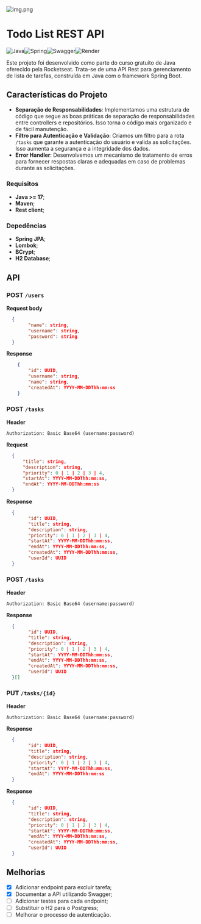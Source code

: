 ![img.png](header.png)

# Todo List REST API
![Java](https://img.shields.io/badge/java-%23ED8B00.svg?style=for-the-badge&logo=openjdk&logoColor=white)![Spring](https://img.shields.io/badge/spring-%236DB33F.svg?style=for-the-badge&logo=spring&logoColor=white)![Swagger](https://img.shields.io/badge/-Swagger-%23Clojure?style=for-the-badge&logo=swagger&logoColor=white)![Render](https://img.shields.io/badge/Render-%46E3B7.svg?style=for-the-badge&logo=render&logoColor=white)

Este projeto foi desenvolvido como parte do curso gratuito de Java oferecido pela Rocketseat. Trata-se de uma API Rest para gerenciamento de lista de tarefas, construída em Java com o framework Spring Boot.


## Características do Projeto
- **Separação de Responsabilidades**: Implementamos uma estrutura de código que segue as boas práticas de separação de responsabilidades entre controllers e repositórios. Isso torna o código mais organizado e de fácil manutenção.
- **Filtro para Autenticação e Validação**: Criamos um filtro para a rota `/tasks` que garante a autenticação do usuário e valida as solicitações. Isso aumenta a segurança e a integridade dos dados.
- **Error Handler**: Desenvolvemos um mecanismo de tratamento de erros para fornecer respostas claras e adequadas em caso de problemas durante as solicitações.

### Requisitos
- **Java >= 17**;
- **Maven**;
- **Rest client**;

### Depedências
- **Spring JPA**;
- **Lombok**;
- **BCrypt**;
- **H2 Database**;

## API

### POST ``/users``

**Request body**
```json
  {
        "name": string,
        "username": string,
        "password": string
  }
```

**Response**
```json
    {
        "id": UUID,
        "username": string,
        "name": string,
        "createdAt": YYYY-MM-DDThh:mm:ss
    }
```

### POST ``/tasks``

**Header**
```
Authorization: Basic Base64 (username:password)
```

**Request**

```json
  {
      "title": string,
      "description": string,
      "priority": 0 | 1 | 2 | 3 | 4,
      "startAt": YYYY-MM-DDThh:mm:ss,
      "endAt": YYYY-MM-DDThh:mm:ss
  }

``` 
**Response**

```json
  {
        "id": UUID,
        "title": string,
        "description": string,
        "priority": 0 | 1 | 2 | 3 | 4,
        "startAt": YYYY-MM-DDThh:mm:ss,
        "endAt": YYYY-MM-DDThh:mm:ss,
        "createdAt": YYYY-MM-DDThh:mm:ss,
        "userId": UUID
  }
```

### POST ``/tasks``

**Header**
```
Authorization: Basic Base64 (username:password)
```
**Response**

```json
  {
        "id": UUID,
        "title": string,
        "description": string,
        "priority": 0 | 1 | 2 | 3 | 4,
        "startAt": YYYY-MM-DDThh:mm:ss,
        "endAt": YYYY-MM-DDThh:mm:ss,
        "createdAt": YYYY-MM-DDThh:mm:ss,
        "userId": UUID
  }[]
```

### PUT ``/tasks/{id}``

**Header**
```
Authorization: Basic Base64 (username:password)
```


**Response**

```json
  {
        "id": UUID,
        "title": string,
        "description": string,
        "priority": 0 | 1 | 2 | 3 | 4,
        "startAt": YYYY-MM-DDThh:mm:ss,
        "endAt": YYYY-MM-DDThh:mm:ss
  }
```
**Response**

```json
  {
        "id": UUID,
        "title": string,
        "description": string,
        "priority": 0 | 1 | 2 | 3 | 4,
        "startAt": YYYY-MM-DDThh:mm:ss,
        "endAt": YYYY-MM-DDThh:mm:ss,
        "createdAt": YYYY-MM-DDThh:mm:ss,
        "userId": UUID
  }
```

## Melhorias
- [X] Adicionar endpoint para excluir tarefa;
- [X] Documentar a API utilizando Swagger;
- [ ] Adicionar testes para cada endpoint;
- [ ] Substituir o H2 para o Postgress;
- [ ] Melhorar o processo de autenticação.
